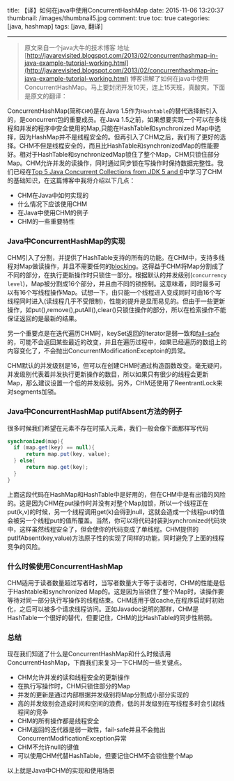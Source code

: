 title: 【译】如何在java中使用ConcurrentHashMap
date: 2015-11-06 13:20:37
thumbnail: /images/thumbnail5.jpg
comment: true
toc: true
categories: [java, hashmap]
tags: [java, 翻译]

---
> 原文来自一个java大牛的技术博客 地址[http://javarevisited.blogspot.com/2013/02/concurrenthashmap-in-java-example-tutorial-working.html](http://javarevisited.blogspot.com/2013/02/concurrenthashmap-in-java-example-tutorial-working.html) 博客讲解了如何在java中使用ConcurrentHashMap。马上要封闭开发10天，连上15天班，真酸爽。下面是原文的翻译：

<!-- more -->

ConcurrentHashMap(简称`CHM`)是在Java 1.5作为`Hashtable`的替代选择新引入的，是concurrent包的重要成员。在Java 1.5之前，如果想要实现一个可以在多线程和并发的程序中安全使用的Map,只能在HashTable和synchronized Map中选择，因为HashMap并不是线程安全的。但再引入了CHM之后，我们有了更好的选择。CHM不但是线程安全的，而且比HashTable和synchronizedMap的性能要好。相对于HashTable和synchronizedMap锁住了整个Map，CHM只锁住部分Map。CHM允许并发的读操作，同时通过同步锁在写操作时保持数据完整性。我们已经在[Top 5 Java Concurrent Collections from JDK 5 and 6](http://javarevisited.blogspot.sg/2013/02/concurrent-collections-from-jdk-56-java-example-tutorial.html)中学习了CHM的基础知识，在这篇博客中我将介绍以下几点：

- CHM在Java中如何实现的
- 什么情况下应该使用CHM
- 在Java中使用CHM的例子
- CHM的一些重要特性

### Java中ConcurrentHashMap的实现

CHM引入了分割，并提供了HashTable支持的所有的功能。在CHM中，支持多线程对Map做读操作，并且不需要任何的[blocking](http://javarevisited.blogspot.com/2012/02/what-is-blocking-methods-in-java-and.html)。这得益于CHM将Map分割成了不同的部分，在执行更新操作时只锁住一部分。根据默认的并发级别(`concurrency level`)，Map被分割成16个部分，并且由不同的锁控制。这意味着，同时最多可以有16个写线程操作Map。试想一下，由只能一个线程进入变成同时可由16个写线程同时进入(读线程几乎不受限制)，性能的提升是显而易见的。但由于一些更新操作，如put(),remove(),putAll(),clear()只锁住操作的部分，所以在检索操作不能保证返回的是最新的结果。

另一个重要点是在迭代遍历CHM时，keySet返回的iterator是弱一致和[fail-safe](http://javarevisited.blogspot.in/2012/02/fail-safe-vs-fail-fast-iterator-in-java.html)的，可能不会返回某些最近的改变，并且在遍历过程中，如果已经遍历的数组上的内容变化了，不会抛出ConcurrentModificationExceptoin的异常。

CHM默认的并发级别是16，但可以在创建CHM时通过构造函数改变。毫无疑问，并发级别代表着并发执行更新操作的数目，所以如果只有很少的线程会更新Map，那么建议设置一个低的并发级别。另外，CHM还使用了ReentrantLock来对segments加锁。

### Java中ConcurrentHashMap putifAbsent方法的例子

很多时候我们希望在元素不存在时插入元素，我们一般会像下面那样写代码

```java
synchronized(map){
  if (map.get(key) == null){
      return map.put(key, value);
  } else{
      return map.get(key);
  }
}

```
上面这段代码在HashMap和HashTable中是好用的，但在CHM中是有出错的风险的。这是因为CHM在put操作时并没有对整个Map加锁，所以一个线程正在put(k,v)的时候，另一个线程调用get(k)会得到null，这就会造成一个线程put的值会被另一个线程put的值所覆盖。当然，你可以将代码封装到synchronized代码块中，这样虽然线程安全了，但会使你的代码变成了单线程。CHM提供的putIfAbsent(key,value)方法原子性的实现了同样的功能，同时避免了上面的线程竞争的风险。

### 什么时候使用ConcurrentHashMap

CHM适用于读者数量超过写者时，当写者数量大于等于读者时，CHM的性能是低于Hashtable和synchronized Map的。这是因为当锁住了整个Map时，读操作要等待对同一部分执行写操作的线程结束。CHM适用于做cache,在程序启动时初始化，之后可以被多个请求线程访问。正如Javadoc说明的那样，CHM是HashTable一个很好的替代，但要记住，CHM的比HashTable的同步性稍弱。

### 总结

现在我们知道了什么是ConcurrentHashMap和什么时候该用ConcurrentHashMap，下面我们来复习一下CHM的一些关键点。
- CHM允许并发的读和线程安全的更新操作
- 在执行写操作时，CHM只锁住部分的Map
- 并发的更新是通过内部根据并发级别将Map分割成小部分实现的
- 高的并发级别会造成时间和空间的浪费，低的并发级别在写线程多时会引起线程间的竞争
- CHM的所有操作都是线程安全
- CHM返回的迭代器是弱一致性，fail-safe并且不会抛出ConcurrentModificationException异常
- CHM不允许null的键值
- 可以使用CHM代替HashTable，但要记住CHM不会锁住整个Map

以上就是Java中CHM的实现和使用场景













